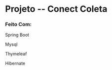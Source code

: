 # Projeto -- Conect Coleta 

<h3>Feito Com:</h3>
<p>Spring Boot</p>
<p>Mysql</p>
<p>Thymeleaf</p>
<p>Hibernate</p>
